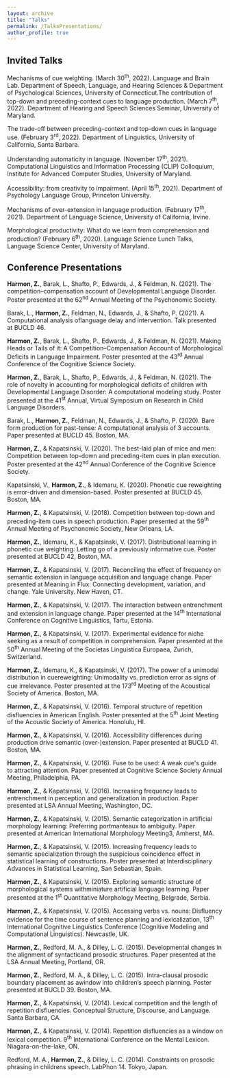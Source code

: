 ```yaml
---
layout: archive
title: "Talks"
permalink: /TalksPresentations/
author_profile: true
---
```


## Invited Talks
Mechanisms of cue weighting. (March 30<sup>th</sup>, 2022). Language and Brain Lab. Department of Speech, Language, and Hearing Sciences \& Department of Psychological Sciences, University of Connecticut.The contribution of top-down and preceding-context cues to language production. (March 7<sup>th</sup>, 2022). Department of Hearing and Speech Sciences Seminar, University of Maryland.

The trade-off between preceding-context and top-down cues in language use. (February 3<sup>rd</sup>, 2022). Department of Linguistics, University of California, Santa Barbara.

Understanding automaticity in language. (November 17<sup>th</sup>, 2021). Computational Linguistics and Information Processing (CLIP) Colloquium, Institute for Advanced Computer Studies, University of Maryland.

Accessibility: from creativity to impairment. (April 15<sup>th</sup>, 2021). Department of Psychology Language Group, Princeton University.

Mechanisms of over-extension in language production. (February 17<sup>th</sup>, 2021). Department of Language Science, University of California, Irvine.

Morphological productivity: What do we learn from comprehension and production? (February 6<sup>th</sup>, 2020). Language Science Lunch Talks, Language Science Center, University of Maryland.


## Conference Presentations
**Harmon, Z.**, Barak, L., Shafto, P., Edwards, J., & Feldman, N. (2021). The competition&ndash;compensation account of Developmental Language Disorder. Poster presented at the 62<sup>nd</sup> Annual Meeting of the Psychonomic Society.

Barak, L., **Harmon, Z.**, Feldman, N., Edwards, J., & Shafto, P. (2021). A Computational analysis oflanguage delay and intervention. Talk presented at BUCLD 46.

**Harmon, Z.**, Barak, L., Shafto, P., Edwards, J., & Feldman, N. (2021). Making Heads or Tails of it: A Competition&ndash;Compensation Account of Morphological Deficits in Language Impairment. Poster presented at the 43<sup>rd</sup> Annual Conference of the Cognitive Science Society.

**Harmon, Z.**, Barak, L., Shafto, P., Edwards, J., & Feldman, N. (2021). The role of novelty in accounting for morphological deficits of children with Developmental Language Disorder: A computational modeling study. Poster presented at the 41<sup>st</sup> Annual, Virtual Symposium on Research in Child Language Disorders.

Barak, L., **Harmon, Z.**, Feldman, N., Edwards, J., & Shafto, P. (2020). Bare form production for past-tense: A computational analysis of 3 accounts. Paper presented at BUCLD 45. Boston, MA.

**Harmon, Z.**, & Kapatsinski, V. (2020). The best-laid plan of mice and men: Competition between top-down and preceding-item cues in plan execution. Poster presented at the 42<sup>nd</sup> Annual Conference of the Cognitive Science Society.

Kapatsinski, V., **Harmon, Z.**, & Idemaru, K. (2020). Phonetic cue reweighting is error-driven and dimension-based. Poster presented at BUCLD 45. Boston, MA.

**Harmon, Z.**, & Kapatsinski, V. (2018). Competition between top-down and preceding-item cues in speech production. Paper presented at the 59<sup>th</sup> Annual Meeting of Psychonomic Society, New Orleans, LA.

**Harmon, Z.**, Idemaru, K., & Kapatsinski, V. (2017). Distributional learning in phonetic cue weighting: Letting go of a previously informative cue. Poster presented at BUCLD 42, Boston, MA.

**Harmon, Z.**, & Kapatsinski, V. (2017). Reconciling the effect of frequency on semantic extension in language acquisition and language change. Paper presented at Meaning in Flux: Connecting development, variation, and change. Yale University. New Haven, CT.

**Harmon, Z.**, & Kapatsinski, V. (2017). The interaction between entrenchment and extension in language change. Paper presented at the 14<sup>th</sup> International Conference on Cognitive Linguistics, Tartu, Estonia.

**Harmon, Z.**, & Kapatsinski, V. (2017). Experimental evidence for niche seeking as a result of competition in comprehension. Paper presented at the 50<sup>th</sup> Annual Meeting of the Societas Linguistica Europaea, Zurich, Switzerland.

**Harmon, Z.**, Idemaru, K., & Kapatsinski, V. (2017). The power of a unimodal distribution in cuereweighting: Unimodality vs. prediction error as signs of cue irrelevance. Poster presented at the 173<sup>rd</sup> Meeting of the Acoustical Society of America. Boston, MA.

**Harmon, Z.**, & Kapatsinski, V. (2016). Temporal structure of repetition disfluencies in American English. Poster presented at the 5<sup>th</sup> Joint Meeting of the Acoustic Society of America. Honolulu, HI.

**Harmon, Z.**, & Kapatsinski, V. (2016). Accessibility differences during production drive semantic (over-)extension. Paper presented at BUCLD 41. Boston, MA.

**Harmon, Z.**, & Kapatsinski, V. (2016). Fuse to be used: A weak cue's guide to attracting attention. Paper presented at Cognitive Science Society Annual Meeting, Philadelphia, PA.

**Harmon, Z.**, & Kapatsinski, V. (2016). Increasing frequency leads to entrenchment in perception and generalization in production. Paper presented at LSA Annual Meeting, Washington, DC.

**Harmon, Z.**, & Kapatsinski, V. (2015). Semantic categorization in artificial morphology learning: Preferring portmanteaux to ambiguity. Paper presented at American International Morphology Meeting3, Amherst, MA.

**Harmon, Z.**, & Kapatsinski, V. (2015). Increasing frequency leads to semantic specialization through the suspicious coincidence effect in statistical learning of constructions. Poster presented at Interdisciplinary Advances in Statistical Learning, San Sebastian, Spain.

**Harmon, Z.**, & Kapatsinski, V. (2015). Exploring semantic structure of morphological systems withminiature artificial language learning. Paper presented at the 1<sup>st</sup> Quantitative Morphology Meeting, Belgrade, Serbia.

**Harmon, Z.**, & Kapatsinski, V. (2015). Accessing verbs vs. nouns: Disfluency evidence for the time course of sentence planning and lexicalization, 13<sup>th</sup> International Cognitive Linguistics Conference (Cognitive Modeling and Computational Linguistics). Newcastle, UK.

**Harmon, Z.**, Redford, M. A., & Dilley, L. C. (2015). Developmental changes in the alignment of syntacticand prosodic structures. Paper presented at the LSA Annual Meeting, Portland, OR.

**Harmon, Z.**, Redford, M. A., & Dilley, L. C. (2015). Intra-clausal prosodic boundary placement as awindow into children’s speech planning. Poster presented at BUCLD 39. Boston, MA.

**Harmon, Z.**, & Kapatsinski, V. (2014). Lexical competition and the length of repetition disfluencies. Conceptual Structure, Discourse, and Language. Santa Barbara, CA.

**Harmon, Z.**, & Kapatsinski, V. (2014). Repetition disfluencies as a window on lexical competition. 9<sup>th</sup> International Conference on the Mental Lexicon. Niagara-on-the-lake, ON.

Redford, M. A., **Harmon, Z.**, & Dilley, L. C. (2014). Constraints on prosodic phrasing in childrens speech. LabPhon 14. Tokyo, Japan.
